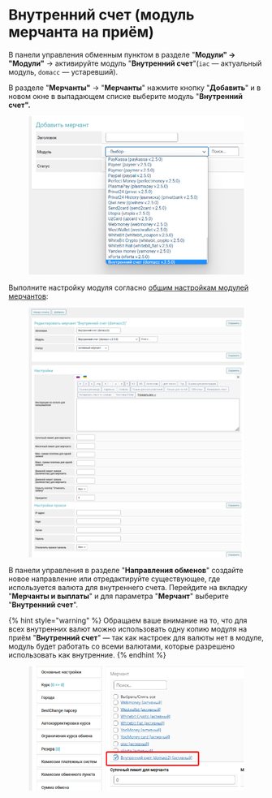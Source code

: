 # Внутренний счет (модуль мерчанта на приём)

В панели управления обменным пунктом в разделе "**Модули" → "Модули"** → активируйте модуль "**Внутренний счет**"(`iac` — актуальный модуль, `domacc` — устаревший).

В разделе "**Мерчанты"** -> "**Мерчанты**" нажмите кнопку "**Добавить**" и в новом окне в выпадающем списке выберите модуль "**Внутренний счет".**

<figure><img src="../../../.gitbook/assets/image (1092).png" alt=""><figcaption></figcaption></figure>

Выполните настройку модуля согласно [общим настройкам модулей мерчантов](https://premium.gitbook.io/main/osnovnye-nastroiki/merchanty-i-avtovyplaty/merchanty/obshie-nastroiki-merchantov):

<figure><img src="../../../.gitbook/assets/изображение (62).png" alt=""><figcaption></figcaption></figure>

В панели управления в разделе "**Направления обменов**" создайте новое направление или отредактируйте существующее, где используется валюта для внутреннего счета. Перейдите на вкладку "**Мерчанты и выплаты**" и для параметра "**Мерчант**" выберите "**Внутренний счет**".

{% hint style="warning" %}
Обращаем ваше внимание на то, что для всех внутренних валют можно использовать одну копию модуля на приём "**Внутренний счет**" — так как настроек для валюты нет в модуле, модуль будет работать со всеми валютами, которые разрешено использовать как внутренние.
{% endhint %}

<figure><img src="../../../.gitbook/assets/изображение (45).png" alt=""><figcaption></figcaption></figure>
